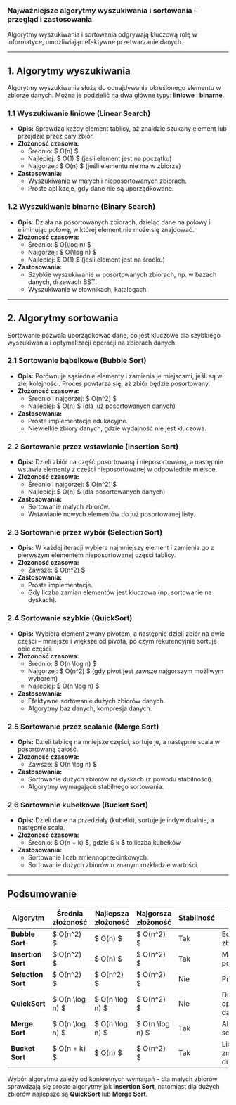 ### **Najważniejsze algorytmy wyszukiwania i sortowania – przegląd i zastosowania**  

Algorytmy wyszukiwania i sortowania odgrywają kluczową rolę w informatyce, umożliwiając efektywne przetwarzanie danych.  

---

## **1. Algorytmy wyszukiwania**  

Algorytmy wyszukiwania służą do odnajdywania określonego elementu w zbiorze danych. Można je podzielić na dwa główne typy: **liniowe** i **binarne**.  

### **1.1 Wyszukiwanie liniowe (Linear Search)**  
- **Opis:** Sprawdza każdy element tablicy, aż znajdzie szukany element lub przejdzie przez cały zbiór.  
- **Złożoność czasowa:**  
  - Średnio: $ O(n) $  
  - Najlepiej: $ O(1) $ (jeśli element jest na początku)  
  - Najgorzej: $ O(n) $ (jeśli elementu nie ma w zbiorze)  
- **Zastosowania:**  
  - Wyszukiwanie w małych i nieposortowanych zbiorach.  
  - Proste aplikacje, gdy dane nie są uporządkowane.  

### **1.2 Wyszukiwanie binarne (Binary Search)**  
- **Opis:** Działa na posortowanych zbiorach, dzieląc dane na połowy i eliminując połowę, w której element nie może się znajdować.  
- **Złożoność czasowa:**  
  - Średnio: $ O(\log n) $  
  - Najgorzej: $ O(\log n) $  
  - Najlepiej: $ O(1) $ (jeśli element jest na środku)  
- **Zastosowania:**  
  - Szybkie wyszukiwanie w posortowanych zbiorach, np. w bazach danych, drzewach BST.  
  - Wyszukiwanie w słownikach, katalogach.  

---

## **2. Algorytmy sortowania**  

Sortowanie pozwala uporządkować dane, co jest kluczowe dla szybkiego wyszukiwania i optymalizacji operacji na zbiorach danych.  

### **2.1 Sortowanie bąbelkowe (Bubble Sort)**  
- **Opis:** Porównuje sąsiednie elementy i zamienia je miejscami, jeśli są w złej kolejności. Proces powtarza się, aż zbiór będzie posortowany.  
- **Złożoność czasowa:**  
  - Średnio i najgorzej: $ O(n^2) $  
  - Najlepiej: $ O(n) $ (dla już posortowanych danych)  
- **Zastosowania:**  
  - Proste implementacje edukacyjne.  
  - Niewielkie zbiory danych, gdzie wydajność nie jest kluczowa.  

### **2.2 Sortowanie przez wstawianie (Insertion Sort)**  
- **Opis:** Dzieli zbiór na część posortowaną i nieposortowaną, a następnie wstawia elementy z części nieposortowanej w odpowiednie miejsce.  
- **Złożoność czasowa:**  
  - Średnio i najgorzej: $ O(n^2) $  
  - Najlepiej: $ O(n) $ (dla posortowanych danych)  
- **Zastosowania:**  
  - Sortowanie małych zbiorów.  
  - Wstawianie nowych elementów do już posortowanej listy.  

### **2.3 Sortowanie przez wybór (Selection Sort)**  
- **Opis:** W każdej iteracji wybiera najmniejszy element i zamienia go z pierwszym elementem nieposortowanej części tablicy.  
- **Złożoność czasowa:**  
  - Zawsze: $ O(n^2) $  
- **Zastosowania:**  
  - Proste implementacje.  
  - Gdy liczba zamian elementów jest kluczowa (np. sortowanie na dyskach).  

### **2.4 Sortowanie szybkie (QuickSort)**  
- **Opis:** Wybiera element zwany pivotem, a następnie dzieli zbiór na dwie części – mniejsze i większe od pivota, po czym rekurencyjnie sortuje obie części.  
- **Złożoność czasowa:**  
  - Średnio: $ O(n \log n) $  
  - Najgorzej: $ O(n^2) $ (gdy pivot jest zawsze najgorszym możliwym wyborem)  
  - Najlepiej: $ O(n \log n) $  
- **Zastosowania:**  
  - Efektywne sortowanie dużych zbiorów danych.  
  - Algorytmy baz danych, kompresja danych.  

### **2.5 Sortowanie przez scalanie (Merge Sort)**  
- **Opis:** Dzieli tablicę na mniejsze części, sortuje je, a następnie scala w posortowaną całość.  
- **Złożoność czasowa:**  
  - Zawsze: $ O(n \log n) $  
- **Zastosowania:**  
  - Sortowanie dużych zbiorów na dyskach (z powodu stabilności).  
  - Algorytmy wymagające stabilnego sortowania.  

### **2.6 Sortowanie kubełkowe (Bucket Sort)**  
- **Opis:** Dzieli dane na przedziały (kubełki), sortuje je indywidualnie, a następnie scala.  
- **Złożoność czasowa:**  
  - Średnio: $ O(n + k) $, gdzie $ k $ to liczba kubełków  
- **Zastosowania:**  
  - Sortowanie liczb zmiennoprzecinkowych.  
  - Sortowanie dużych zbiorów o znanym rozkładzie wartości.  

---

## **Podsumowanie**  

| Algorytm           | Średnia złożoność | Najlepsza złożoność | Najgorsza złożoność | Stabilność | Zastosowanie |
|--------------------|-----------------|-----------------|-----------------|-----------|----------------|
| **Bubble Sort**    | $ O(n^2) $     | $ O(n) $      | $ O(n^2) $    | Tak       | Edukacja, małe zbiory |
| **Insertion Sort** | $ O(n^2) $     | $ O(n) $      | $ O(n^2) $    | Tak       | Małe, prawie posortowane zbiory |
| **Selection Sort** | $ O(n^2) $     | $ O(n^2) $    | $ O(n^2) $    | Nie       | Proste implementacje |
| **QuickSort**      | $ O(n \log n) $ | $ O(n \log n) $ | $ O(n^2) $ | Nie       | Duże zbiory, optymalizacja baz danych |
| **Merge Sort**     | $ O(n \log n) $ | $ O(n \log n) $ | $ O(n \log n) $ | Tak       | Algorytmy stabilne, sortowanie plików |
| **Bucket Sort**    | $ O(n + k) $   | $ O(n) $      | $ O(n^2) $    | Tak       | Liczby zmiennoprzecinkowe, duże zbiory |

Wybór algorytmu zależy od konkretnych wymagań – dla małych zbiorów sprawdzają się proste algorytmy jak **Insertion Sort**, natomiast dla dużych zbiorów najlepsze są **QuickSort** lub **Merge Sort**.